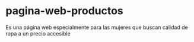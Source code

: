 # pagina-web-productos
Es una página web especialmente para las mujeres que buscan calidad de ropa a un precio accesible

